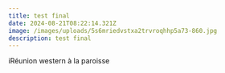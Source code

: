 ```yaml
---
title: test final
date: 2024-08-21T08:22:14.321Z
image: /images/uploads/5s6mriedvstxa2trvroqhhp5a73-860.jpg
description: test final
---
```

iRéunion western à la paroisse